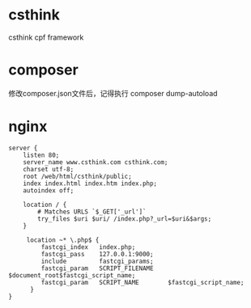 # csthink
csthink cpf framework
 
# composer 
修改composer.json文件后，记得执行 composer dump-autoload

# nginx

```shell
server {
    listen 80;
    server_name www.csthink.com csthink.com;
    charset utf-8;
    root /web/html/csthink/public;
    index index.html index.htm index.php;
    autoindex off;
    
    location / {
        # Matches URLS `$_GET['_url']`
        try_files $uri $uri/ /index.php?_url=$uri&$args;
    }

     location ~* \.php$ {
         fastcgi_index   index.php;
         fastcgi_pass    127.0.0.1:9000;
         include         fastcgi_params;
         fastcgi_param   SCRIPT_FILENAME    $document_root$fastcgi_script_name;
         fastcgi_param   SCRIPT_NAME        $fastcgi_script_name;
      }
}
```
